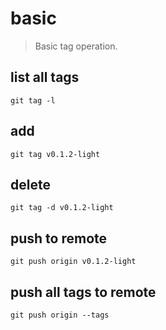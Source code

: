 # basic
> Basic tag operation.

## list all tags

```shell
git tag -l
```

## add

```shell
git tag v0.1.2-light
```

## delete

```shell
git tag -d v0.1.2-light
```

## push to remote

```shell
git push origin v0.1.2-light
```

## push all tags to remote

```shell
git push origin --tags
```
